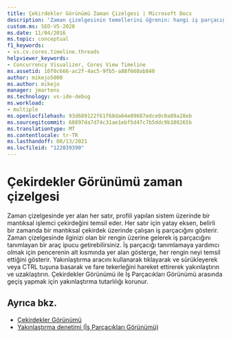 ```yaml
---
title: Çekirdekler Görünümü Zaman Çizelgesi | Microsoft Docs
description: 'Zaman çizelgesinin temellerini öğrenin: hangi iş parçacığının herhangi bir noktada hangi çekirdek üzerinde çalışma olduğunu belirleme ve yakınlaştırma ve uzaklaştırma.'
custom.ms: SEO-VS-2020
ms.date: 11/04/2016
ms.topic: conceptual
f1_keywords:
- vs.cv.cores.timeline.threads
helpviewer_keywords:
- Concurrency Visualizer, Cores View Timeline
ms.assetid: 10f0c666-ac2f-4ac5-9fb5-a88f660ab840
author: mikejo5000
ms.author: mikejo
manager: jmartens
ms.technology: vs-ide-debug
ms.workload:
- multiple
ms.openlocfilehash: 93d689122f61f68da64e09687edce9c0a89a28eb
ms.sourcegitcommit: 68897da7d74c31ae1ebf5d47c7b5ddc9b108265b
ms.translationtype: MT
ms.contentlocale: tr-TR
ms.lasthandoff: 08/13/2021
ms.locfileid: "122039390"
---
```

# <a name="cores-view-timeline"></a>Çekirdekler Görünümü zaman çizelgesi
Zaman çizelgesinde yer alan her satır, profili yapılan sistem üzerinde bir mantıksal işlemci çekirdeğini temsil eder. Her satır için yatay eksen, belirli bir zamanda bir mantıksal çekirdek üzerinde çalışan iş parçacığını gösterir. Zaman çizelgesinde ilginizi olan bir rengin üzerine gelerek iş parçacığını tanımlayan bir araç ipucu getirebilirsiniz. İş parçacığı tanımlamaya yardımcı olmak için pencerenin alt kısmında yer alan gösterge, her rengin neyi temsil ettiğini gösterir. Yakınlaştırma aracını kullanarak tıklayarak ve sürükleyerek veya CTRL tuşuna basarak ve fare tekerleğini hareket ettirerek yakınlaştırın ve uzaklaştırın. Çekirdekler Görünümü ile İş Parçacıkları Görünümü arasında geçiş yapmak için yakınlaştırma tutarlılığı korunur.

## <a name="see-also"></a>Ayrıca bkz.
- [Çekirdekler Görünümü](../profiling/cores-view.md)
- [Yakınlaştırma denetimi (İş Parçacıkları Görünümü)](../profiling/zoom-control-threads-view.md)